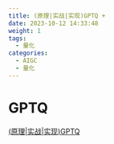 ```yaml
---
title: (原理|实战|实现)GPTQ +
date: 2023-10-12 14:33:48
weight: 1
tags:
  - 量化
categories: 
  - AIGC
  - 量化  
---
```


<p></p>
<!-- more -->

# GPTQ
[(原理|实战|实现)GPTQ](https://candied-skunk-1ca.notion.site/GPTQ-11dbfe21108480cb8510ed7d85a64371?pvs=4)